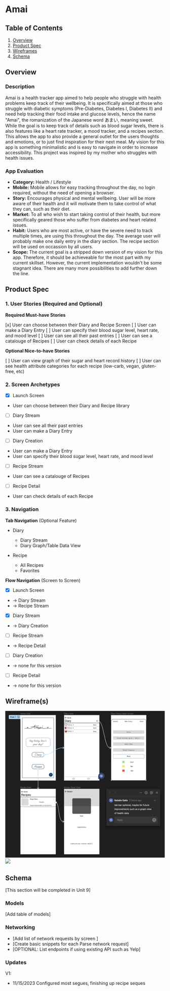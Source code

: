 # Amai

## Table of Contents

1. [Overview](#Overview)
2. [Product Spec](#Product-Spec)
3. [Wireframes](#Wireframes)
4. [Schema](#Schema)

## Overview

### Description

Amai is a health tracker app aimed to help people who struggle with health problems keep track of their wellbeing. It is specifically aimed at those who struggle with diabetic symptoms (Pre-Diabetes, Diabetes I, Diabetes II) and need help tracking their food intake and glucose levels, hence the name "Amai", the romanization of the Japanese word あまい, meaning sweet. While the goal is to keep track of details such as blood sugar levels, there is also features like a heart rate tracker, a mood tracker, and a recipes section. This allows the app to also provide a general outlet for the users thoughts and emotions, or to just find inspiration for their next meal. My vision for this app is something minimalistic and is easy to navigate in order to increase accessibility. This project was inspired by my mother who struggles with health issues.

### App Evaluation

- **Category:** Health / Lifestyle
- **Mobile:** Mobile allows for easy tracking throughout the day, no login required, without the need of opening a browser. 
- **Story:** Encourages physical and mental wellbeing. User will be more aware of their health and it will motivate them to take control of what they can, such as their diet.
- **Market:** To all who wish to start taking control of their health, but more specifically geared those who suffer from diabetes and heart related issues.
- **Habit:** Users who are most active, or have the severe need to track multiple times, are using this throughout the day. The average user will probably make one daily entry in the diary section. The recipe section will be used on occassion by all users.
- **Scope:** The current goal is a stripped down version of my vision for this app. Therefore, it should be achieveable for the most part with my current skillset. However, the current implementation wouldn't be some stagnant idea. There are many more possibilities to add further down the line.  

## Product Spec

### 1. User Stories (Required and Optional)

**Required Must-have Stories**

[x] User can choose between their Diary and Recipe Screen
[ ] User can make a Diary Entry
[ ] User can specify their blood sugar level, heart rate, and mood level
[ ] User can see all their past entries
[ ] User can see a catalouge of Recipes
[ ] User can check details of each Recipe

**Optional Nice-to-have Stories**

[ ] User can view graph of their sugar and heart record history
[ ] User can see health attribute categories for each recipe (low-carb, vegan, gluten-free, etc)

### 2. Screen Archetypes

- [x] Launch Screen
* User can choose between their Diary and Recipe library
- [ ] Diary Stream
* User can see all their past entries
* User can make a Diary Entry
- [ ] Diary Creation
* User can make a Diary Entry
* User can specify their blood sugar level, heart rate, and mood level
- [ ] Recipe Stream
* User can see a catalouge of Recipes
- [ ] Recipe Detail
* User can check details of each Recipe

### 3. Navigation

**Tab Navigation** (Optional Feature)
 
* Diary
    * Diary Stream
    * Diary Graph/Table Data View

* Recipe
    * All Recipes
    * Favorites

**Flow Navigation** (Screen to Screen)

- [x] Launch Screen
* -> Diary Stream
* -> Recipe Stream
- [x] Diary Stream
* -> Diary Creation
- [ ] Recipe Stream
* -> Recipe Detail
- [ ] Diary Creation
* -> none for this version
- [ ] Recipe Detail
* -> none for this version

## Wireframe(s)

<img src="https://github.com/natalie-gallo/amai-app/blob/3bac97c1be8df1c84802bacac7a2941de6377b66/amai-app-v1-wireframe.png" width=600>

<div>
    <a href="https://www.loom.com/share/7298e03267e34ab7b22e97b5494355f5">
    </a>
    <a href="https://www.loom.com/share/7298e03267e34ab7b22e97b5494355f5">
      <img style="max-width:300px;" src="https://cdn.loom.com/sessions/thumbnails/7298e03267e34ab7b22e97b5494355f5-with-play.gif">
    </a>
  </div>

## Schema 

[This section will be completed in Unit 9]

### Models

[Add table of models]

### Networking

- [Add list of network requests by screen ]
- [Create basic snippets for each Parse network request]
- [OPTIONAL: List endpoints if using existing API such as Yelp]

### Updates

V1: 
- 11/15/2023 Configured most segues, finishing up recipe seques
